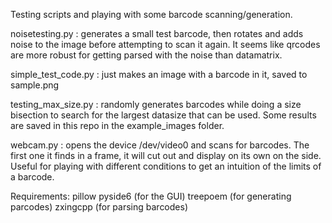 Testing scripts and playing with some barcode scanning/generation.

noisetesting.py : generates a small test barcode, then rotates and adds noise to the image before attempting to scan it again. It seems like qrcodes are more robust for getting parsed with the noise than datamatrix.

simple_test_code.py : just makes an image with a barcode in it, saved to sample.png

testing_max_size.py : randomly generates barcodes while doing a size bisection to search for the largest datasize that can be used. Some results are saved in this repo in the example_images folder.

webcam.py : opens the device /dev/video0 and scans for barcodes. The first one it finds in a frame, it will cut out and display on its own on the side. Useful for playing with different conditions to get an intuition of the limits of a barcode.

Requirements:
pillow
pyside6 (for the GUI)
treepoem (for generating parcodes)
zxingcpp (for parsing barcodes)
